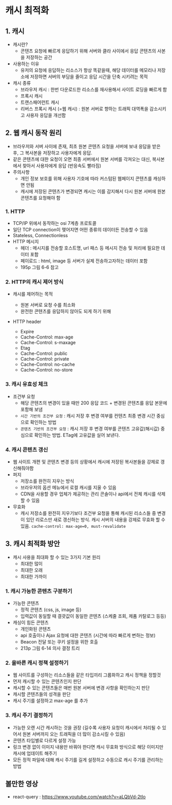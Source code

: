 # 캐시 최적화

## 1. 캐시

- 캐시란?
  - 콘텐츠 요청에 빠르게 응답하기 위해 서버와 클라 사이에서 응답 콘텐츠의 사본을 저장하는 공간
- 사용하는 이유
  - 유저의 요청에 응답하는 리소스가 항상 똑같을때, 해당 데이터를 메모리나 저장소에 저장하면 서버의 부담을 줄이고 응답 시간을 단축 시키려는 목적
- 캐시 종류
  - 브라우저 캐시 : 한번 다운로드한 리소스를 재사용해서 사이트 로딩을 빠르게 함
  - 프록시 캐시
  - 트랜스패어런트 캐시
  - 리버스 프록시 캐시 (=웹 캐시) : 원본 서버로 향하는 트래픽 대역폭을 감소시키고 사용자 응답을 개선함

## 2. 웹 캐시 동작 원리

- 브라우저와 서버 사이에 존재, 최초 원본 콘텐츠 요청을 서버에 보내 응답을 받은 후, 그 복사본을 저장하고 사용자에게 응답.
- 같은 콘텐츠에 대한 요청이 오면 최종 서버에서 원본 서버를 각져오는 대신, 복사본에서 찾아서 사용자에게 응답 (반응속도 빨라짐)
- 주의사항
  - 개인 정보 보호를 위해 사용자 기호에 따라 커스텀된 웹페이지 콘텐츠를 캐싱하면 안됨
  - 캐시에 저장된 콘텐츠가 변경되면 캐시는 이를 감지해서 다시 원본 서버에 원본 콘텐츠를 요청해야 함

### 1. HTTP

- TCP/IP 위에서 동작하는 osi 7계층 프로토콜
- 일단 TCP connection이 맺어지면 어떤 종류의 데이터든 전송할 수 있음
- Stateless, Connectionless
- HTTP 메시지
  - 헤더 : 메시지를 전송할 호스트명, url 패스 등 메시지 전송 및 처리에 필요한 데이터 포함
  - 페이로드 : html, image 등 서버가 실제 전송하고자하는 데이터 포함
  - 195p 그림 6-6 참고

### 2. HTTP의 캐시 제어 방식

- 캐시를 제어하는 목적

  - 원본 서버로 요청 수를 최소화
  - 완전한 콘텐츠를 응답하지 않아도 되게 하기 위해

- HTTP header
  - Expire
  - Cache-Control: max-age
  - Cache-Control: s-maxage
  - Etag
  - Cache-Control: public
  - Cache-Control: private
  - Cache-Control: no-cache
  - Cache-Control: no-store

### 3. 캐시 유효성 체크

- 조건부 요청
  - 해당 콘텐츠의 변경이 있을 때만 200 응답 코드 + 변경된 콘텐츠를 응답 본문에 포함해 보냄
  - `시간 기반의 조건부 요청` : 캐시 저장 후 변경 여부를 컨텐츠 최종 변경 시간 중심으로 확인하는 방법
  - `콘텐츠 기반의 조건부 요청` : 캐시 저장 후 변경 여부를 콘텐츠 고유값(해시값) 중심으로 확인하는 방법. ETag에 고유값을 실어 보낸다.

### 4. 캐시 콘텐츠 갱신

- 웹 사이트 개편 및 콘텐츠 변경 등의 상황에서 캐시에 저장된 복사본들을 강제로 갱신해줘야함
- 퍼지
  - 저장소를 완전히 지우는 방식
  - 브라우저의 옵션 메뉴에서 로컬 캐시를 지울 수 있음
  - CDN을 사용할 경우 업체가 제공하는 관리 콘솔이나 api에서 전체 캐시를 삭제할 수 있음
- 무효화
  - 캐시 저장소를 완전히 지우기보다 조건부 요청을 통해 캐시된 리소스들 중 변경이 있던 리로스만 새로 갱신하는 방식. 캐시 서버의 내용을 강제로 무효화 할 수 있음.
    `cache-control: max-age=0, must-revalidate`

## 3. 캐시 최적화 방안

- 캐시 사용을 최대화 할 수 있는 3가지 기본 원리
  - 최대한 많이
  - 최대한 오래
  - 최대한 가까이

### 1. 캐시 가능한 콘텐츠 구분하기

- 가능한 콘텐츠
  - 정적 콘텐츠 (css, js, image 등)
  - 입력값이 동일할 때 결괏값이 동일한 콘텐츠 (스케줄 조회, 제품 카탈로그 등등)
- 캐싱이 힘든 콘텐츠
  - 개인화된 콘텐츠
  - api 호출이나 Ajax 요청에 대한 콘텐츠 (시간에 따라 빠르게 변하는 정보)
  - Beacon 전달 또는 쿠키 설정을 위한 호출
  - 213p 그림 6-14 의사 결정 트리

### 2. 올바른 캐시 정책 설정하기

- 웹 사이트를 구성하는 리소스들을 같은 타입끼리 그룹화하고 캐시 정책을 정할것
- 먼저 캐시할 수 있는 콘텐츠인지 판단
- 캐시할 수 있는 콘텐츠들은 매번 원본 서버에 변경 사항을 확인하는지 판단
- 캐시할 콘텐츠들의 성격을 판단
- 캐시 주기를 설정하고 max-age 를 추가

### 3. 캐시 주기 결정하기

- 가능한 오랜 시간 캐시하는 것을 권장 (길수록 사용자 요청이 캐시에서 처리될 수 있어서 원본 서버까지 오는 트래픽을 더 많이 감소시킬 수 있음)
- 콘텐츠 타입별로 다르게 설정 가능
- 링크 변경 없이 이미지 내용만 바꿔야 한다면 캐시 무효화 방식으로 해당 이미지만 캐시에 업데이트 해주기
- 모든 정적 파일에 대해 캐시 주기를 길게 설정하고 수동으로 캐시 주기를 관리하는 방법

## 볼만한 영상

- react-query : https://www.youtube.com/watch?v=aLQbVd-2tIo
